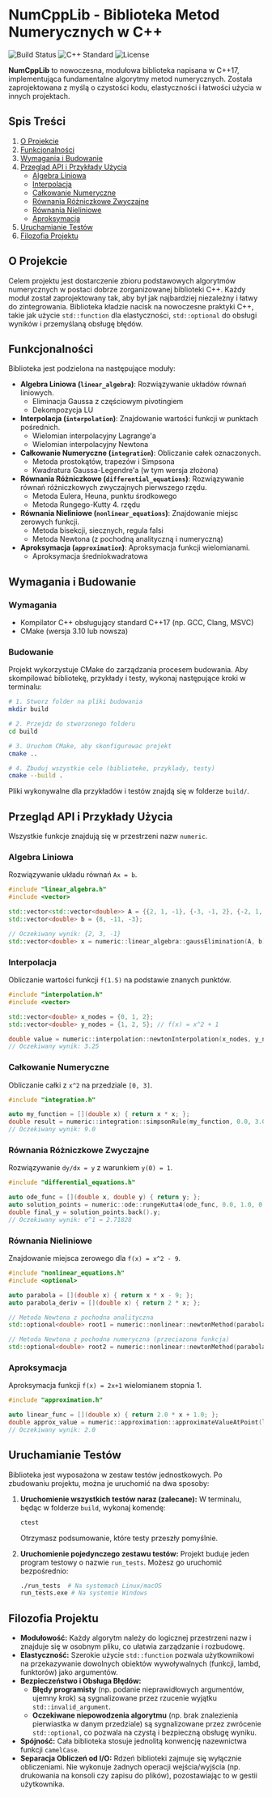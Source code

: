 # NumCppLib - Biblioteka Metod Numerycznych w C++

![Build Status](https://img.shields.io/badge/build-passing-brightgreen)
![C++ Standard](https://img.shields.io/badge/c%2B%2B-17-blue.svg)
![License](https://img.shields.io/badge/license-MIT-lightgrey.svg)

**NumCppLib** to nowoczesna, modułowa biblioteka napisana w C++17, implementująca fundamentalne algorytmy metod numerycznych. Została zaprojektowana z myślą o czystości kodu, elastyczności i łatwości użycia w innych projektach.

## Spis Treści
1. [O Projekcie](#o-projekcie)
2. [Funkcjonalności](#funkcjonalności)
3. [Wymagania i Budowanie](#wymagania-i-budowanie)
4. [Przegląd API i Przykłady Użycia](#przegląd-api-i-przykłady-użycia)
    - [Algebra Liniowa](#algebra-liniowa)
    - [Interpolacja](#interpolacja)
    - [Całkowanie Numeryczne](#całkowanie-numeryczne)
    - [Równania Różniczkowe Zwyczajne](#równania-różniczkowe-zwyczajne)
    - [Równania Nieliniowe](#równania-nieliniowe)
    - [Aproksymacja](#aproksymacja)
5. [Uruchamianie Testów](#uruchamianie-testów)
6. [Filozofia Projektu](#filozofia-projektu)

## O Projekcie

Celem projektu jest dostarczenie zbioru podstawowych algorytmów numerycznych w postaci dobrze zorganizowanej biblioteki C++. Każdy moduł został zaprojektowany tak, aby był jak najbardziej niezależny i łatwy do zintegrowania. Biblioteka kładzie nacisk na nowoczesne praktyki C++, takie jak użycie `std::function` dla elastyczności, `std::optional` do obsługi wyników i przemyślaną obsługę błędów.

## Funkcjonalności

Biblioteka jest podzielona na następujące moduły:

-   **Algebra Liniowa (`linear_algebra`)**: Rozwiązywanie układów równań liniowych.
    -   Eliminacja Gaussa z częściowym pivotingiem
    -   Dekompozycja LU
-   **Interpolacja (`interpolation`)**: Znajdowanie wartości funkcji w punktach pośrednich.
    -   Wielomian interpolacyjny Lagrange'a
    -   Wielomian interpolacyjny Newtona
-   **Całkowanie Numeryczne (`integration`)**: Obliczanie całek oznaczonych.
    -   Metoda prostokątów, trapezów i Simpsona
    -   Kwadratura Gaussa-Legendre'a (w tym wersja złożona)
-   **Równania Różniczkowe (`differential_equations`)**: Rozwiązywanie równań różniczkowych zwyczajnych pierwszego rzędu.
    -   Metoda Eulera, Heuna, punktu środkowego
    -   Metoda Rungego-Kutty 4. rzędu
-   **Równania Nieliniowe (`nonlinear_equations`)**: Znajdowanie miejsc zerowych funkcji.
    -   Metoda bisekcji, siecznych, regula falsi
    -   Metoda Newtona (z pochodną analityczną i numeryczną)
-   **Aproksymacja (`approximation`)**: Aproksymacja funkcji wielomianami.
    -   Aproksymacja średniokwadratowa

## Wymagania i Budowanie

### Wymagania
-   Kompilator C++ obsługujący standard C++17 (np. GCC, Clang, MSVC)
-   CMake (wersja 3.10 lub nowsza)

### Budowanie
Projekt wykorzystuje CMake do zarządzania procesem budowania. Aby skompilować bibliotekę, przykłady i testy, wykonaj następujące kroki w terminalu:

```bash
# 1. Stworz folder na pliki budowania
mkdir build

# 2. Przejdz do stworzonego folderu
cd build

# 3. Uruchom CMake, aby skonfigurowac projekt
cmake ..

# 4. Zbuduj wszystkie cele (biblioteke, przyklady, testy)
cmake --build .
```
Pliki wykonywalne dla przykładów i testów znajdą się w folderze `build/`.

## Przegląd API i Przykłady Użycia

Wszystkie funkcje znajdują się w przestrzeni nazw `numeric`.

### Algebra Liniowa
Rozwiązywanie układu równań `Ax = b`.
```cpp
#include "linear_algebra.h"
#include <vector>

std::vector<std::vector<double>> A = {{2, 1, -1}, {-3, -1, 2}, {-2, 1, 2}};
std::vector<double> b = {8, -11, -3};

// Oczekiwany wynik: {2, 3, -1}
std::vector<double> x = numeric::linear_algebra::gaussElimination(A, b);
```

### Interpolacja
Obliczanie wartości funkcji `f(1.5)` na podstawie znanych punktów.
```cpp
#include "interpolation.h"
#include <vector>

std::vector<double> x_nodes = {0, 1, 2};
std::vector<double> y_nodes = {1, 2, 5}; // f(x) = x^2 + 1

double value = numeric::interpolation::newtonInterpolation(x_nodes, y_nodes, 1.5);
// Oczekiwany wynik: 3.25
```

### Całkowanie Numeryczne
Obliczanie całki z `x^2` na przedziale `[0, 3]`.
```cpp
#include "integration.h"

auto my_function = [](double x) { return x * x; };
double result = numeric::integration::simpsonRule(my_function, 0.0, 3.0, 100);
// Oczekiwany wynik: 9.0
```

### Równania Różniczkowe Zwyczajne
Rozwiązywanie `dy/dx = y` z warunkiem `y(0) = 1`.
```cpp
#include "differential_equations.h"

auto ode_func = [](double x, double y) { return y; };
auto solution_points = numeric::ode::rungeKutta4(ode_func, 0.0, 1.0, 0.1, 1.0);
double final_y = solution_points.back().y;
// Oczekiwany wynik: e^1 ≈ 2.71828
```

### Równania Nieliniowe
Znajdowanie miejsca zerowego dla `f(x) = x^2 - 9`.
```cpp
#include "nonlinear_equations.h"
#include <optional>

auto parabola = [](double x) { return x * x - 9; };
auto parabola_deriv = [](double x) { return 2 * x; };

// Metoda Newtona z pochodna analityczna
std::optional<double> root1 = numeric::nonlinear::newtonMethod(parabola, parabola_deriv, 5.0);

// Metoda Newtona z pochodna numeryczna (przeciazona funkcja)
std::optional<double> root2 = numeric::nonlinear::newtonMethod(parabola, 5.0);
```

### Aproksymacja
Aproksymacja funkcji `f(x) = 2x+1` wielomianem stopnia 1.
```cpp
#include "approximation.h"

auto linear_func = [](double x) { return 2.0 * x + 1.0; };
double approx_value = numeric::approximation::approximateValueAtPoint(linear_func, 0.0, 1.0, 2, 0.5);
// Oczekiwany wynik: 2.0
```

## Uruchamianie Testów

Biblioteka jest wyposażona w zestaw testów jednostkowych. Po zbudowaniu projektu, można je uruchomić na dwa sposoby:

1.  **Uruchomienie wszystkich testów naraz (zalecane):**
    W terminalu, będąc w folderze `build`, wykonaj komendę:
    ```bash
    ctest
    ```
    Otrzymasz podsumowanie, które testy przeszły pomyślnie.

2.  **Uruchomienie pojedynczego zestawu testów:**
    Projekt buduje jeden program testowy o nazwie `run_tests`. Możesz go uruchomić bezpośrednio:
    ```bash
    ./run_tests  # Na systemach Linux/macOS
    run_tests.exe # Na systemie Windows
    ```

## Filozofia Projektu

-   **Modułowość:** Każdy algorytm należy do logicznej przestrzeni nazw i znajduje się w osobnym pliku, co ułatwia zarządzanie i rozbudowę.
-   **Elastyczność:** Szerokie użycie `std::function` pozwala użytkownikowi na przekazywanie dowolnych obiektów wywoływalnych (funkcji, lambd, funktorów) jako argumentów.
-   **Bezpieczeństwo i Obsługa Błędów:**
    -   **Błędy programisty** (np. podanie nieprawidłowych argumentów, ujemny krok) są sygnalizowane przez rzucenie wyjątku `std::invalid_argument`.
    -   **Oczekiwane niepowodzenia algorytmu** (np. brak znalezienia pierwiastka w danym przedziale) są sygnalizowane przez zwrócenie `std::optional`, co pozwala na czystą i bezpieczną obsługę wyniku.
-   **Spójność:** Cała biblioteka stosuje jednolitą konwencję nazewnictwa funkcji `camelCase`.
-   **Separacja Obliczeń od I/O:** Rdzeń biblioteki zajmuje się wyłącznie obliczeniami. Nie wykonuje żadnych operacji wejścia/wyjścia (np. drukowania na konsoli czy zapisu do plików), pozostawiając to w gestii użytkownika.